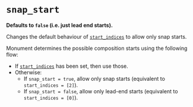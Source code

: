 # `snap_start`

**Defaults to `false` (i.e. just lead end starts).**

Changes the default behaviour of [`start_indices`](start_indices.md) to allow only snap starts.

Monument determines the possible composition starts using the following flow:

- If [`start_indices`](start_indices.md) has been set, then use those.
- Otherwise:
  - If `snap_start = true`, allow only snap starts (equivalent to `start_indices = [2]`).
  - If `snap_start = false`, allow only lead-end starts (equivalent to `start_indices = [0]`).
